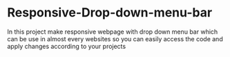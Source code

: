 # Responsive-Drop-down-menu-bar
In this project make responsive webpage with drop down menu bar which can be use in almost every websites so you can easily  access the code and apply changes according to your projects  
